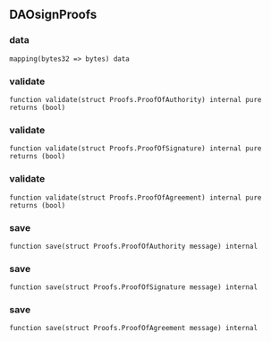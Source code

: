 ## DAOsignProofs

### data

```solidity
mapping(bytes32 => bytes) data
```

### validate

```solidity
function validate(struct Proofs.ProofOfAuthority) internal pure returns (bool)
```

### validate

```solidity
function validate(struct Proofs.ProofOfSignature) internal pure returns (bool)
```

### validate

```solidity
function validate(struct Proofs.ProofOfAgreement) internal pure returns (bool)
```

### save

```solidity
function save(struct Proofs.ProofOfAuthority message) internal
```

### save

```solidity
function save(struct Proofs.ProofOfSignature message) internal
```

### save

```solidity
function save(struct Proofs.ProofOfAgreement message) internal
```

